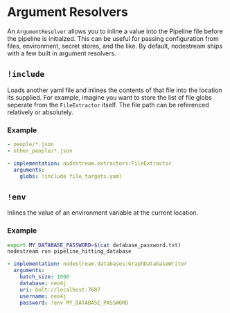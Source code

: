 # Argument Resolvers

An `ArgumentResolver` allows you to inline a value into the Pipeline file before the pipeline is initialzed. This can be
useful for passing configuration from files, environment, secret stores, and the like. By default, nodestream ships with
a few built in argument resolvers.

## `!include`

Loads another yaml file and inlines the contents of that file into the location its supplied. For example,
imagine you want to store the list of file globs seperate from the `FileExtractor` itself. The file path can be
referenced relatively or absolutely.

### Example

```yaml title="pipelines/file_targets.yaml"
- people/*.json
- other_people/*.json
```

```yaml title="pipelines/ingest_files.yaml"
- implementation: nodestream.extractors:FileExtractor
  arguments:
    globs: !include file_targets.yaml
```

## `!env`

Inlines the value of an environment variable at the current location.

### Example

```bash
export MY_DATABASE_PASSWORD=$(cat database_password.txt)
nodestream run pipeline_hitting_database
```

```yaml title="pipelines/pipeline_hitting_database.yaml"
- implementation: nodestream.databases:GraphDatabaseWriter
  arguments:
    batch_size: 1000
    database: neo4j
    uri: bolt://localhost:7687
    username: neo4j
    password: !env MY_DATABASE_PASSWORD
```
